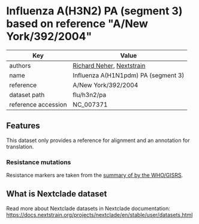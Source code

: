 # Influenza A(H3N2) PA (segment 3) based on reference "A/New York/392/2004"

| Key                  | Value                |
| -------------------- | -------------------- |
| authors                | [Richard Neher](https://neherlab.org), [Nextstrain](https://nextstrain.org)                         |
| name                 | Influenza A(H1N1pdm) PA (segment 3)                    |
| reference            | A/New York/392/2004                    |
| dataset path         | flu/h3n2/pa                     |
| reference accession  | NC_007371   |

## Features
This dataset only provides a reference for alignment and an annotation for translation.

### Resistance mutations
Resistance markers are taken from the [summary of by the WHO/GISRS](https://www.who.int/teams/global-influenza-programme/laboratory-network/quality-assurance/antiviral-susceptibility-influenza/polymerase-acidic-protein-inhibitor).



## What is Nextclade dataset

Read more about Nextclade datasets in Nextclade documentation: https://docs.nextstrain.org/projects/nextclade/en/stable/user/datasets.html
